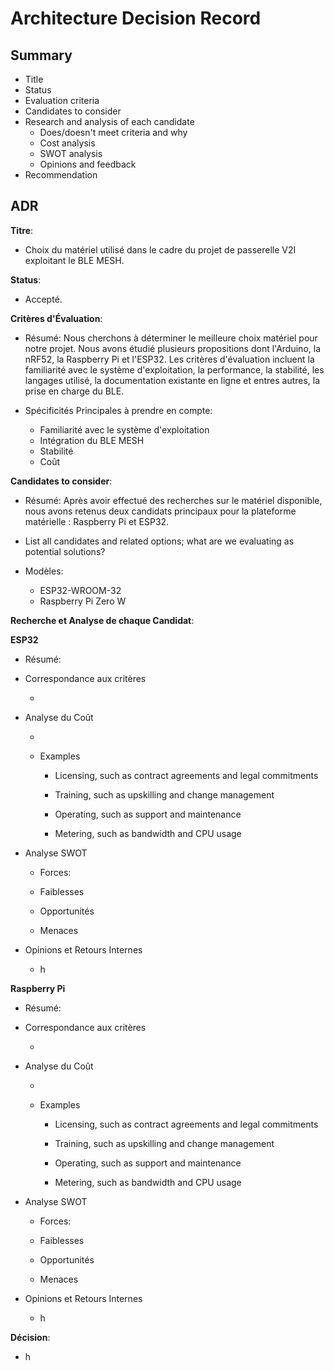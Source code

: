 # Architecture Decision Record


## Summary

* Title
* Status
* Evaluation criteria
* Candidates to consider
* Research and analysis of each candidate
  * Does/doesn't meet criteria and why
  * Cost analysis
  * SWOT analysis
  * Opinions and feedback
* Recommendation


## ADR

**Titre**:

  * Choix du matériel utilisé dans le cadre du projet de passerelle V2I exploitant le BLE MESH.

**Status**:

  * Accepté.

**Critères d'Évaluation**:

  * Résumé: Nous cherchons à déterminer le meilleure choix matériel pour notre projet. Nous avons étudié plusieurs propositions dont l'Arduino, la nRF52, la Raspberry Pi et l'ESP32. Les critères d'évaluation incluent la familiarité avec le système d'exploitation, la performance, la stabilité, les langages utilisé, la documentation existante en ligne et entres autres, la prise en charge du BLE.
    
  * Spécificités Principales à prendre en compte:
    * Familiarité avec le système d'exploitation
    * Intégration du BLE MESH
    * Stabilité
    * Coût

**Candidates to consider**:

  * Résumé: Après avoir effectué des recherches sur le matériel disponible, nous avons retenus deux candidats principaux pour la plateforme matérielle : Raspberry Pi et ESP32.
    
  * List all candidates and related options; what are we evaluating as potential solutions?

  * Modèles:
    * ESP32-WROOM-32
    * Raspberry Pi Zero W   

**Recherche et Analyse de chaque Candidat**:

  **ESP32**

   * Résumé:
 
   * Correspondance aux critères
 
     * 
 
   * Analyse du Coût
 
     * 
 
     * Examples
 
       * Licensing, such as contract agreements and legal commitments
 
       * Training, such as upskilling and change management
 
       * Operating, such as support and maintenance
 
       * Metering, such as bandwidth and CPU usage
 
   * Analyse SWOT
 
     * Forces:
 
     * Faiblesses
 
     * Opportunités
 
     * Menaces
 
   * Opinions et Retours Internes
 
     *  h
    
  **Raspberry Pi**

   * Résumé:
 
   * Correspondance aux critères
 
     * 
 
   * Analyse du Coût
 
     * 
 
     * Examples
 
       * Licensing, such as contract agreements and legal commitments
 
       * Training, such as upskilling and change management
 
       * Operating, such as support and maintenance
 
       * Metering, such as bandwidth and CPU usage
 
   * Analyse SWOT
 
     * Forces:
 
     * Faiblesses
 
     * Opportunités
 
     * Menaces
 
   * Opinions et Retours Internes
 
     * h
 

**Décision**:

  * h


